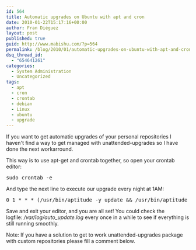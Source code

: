 ```yaml
---
id: 564
title: Automatic upgrades on Ubuntu with apt and cron
date: 2010-01-22T15:17:16+00:00
author: Fran Diéguez
layout: post
published: true
guid: http://www.mabishu.com/?p=564
permalink: /blog/2010/01/automatic-upgrades-on-ubuntu-with-apt-and-cron/
dsq_thread_id:
  - "654641261"
categories:
  - System Administration
  - Uncategorized
tags:
  - apt
  - cron
  - crontab
  - debian
  - Linux
  - ubuntu
  - upgrade
---
```

If you want to get automatic upgrades of your personal repositories I haven't find a way to get managed with unattended-upgrades so I have done the next workarround.

This way is to use apt-get and crontab together, so open your crontab editor:
<pre>sudo crontab -e</pre>
And type the next line to execute our upgrade every night at 1AM:
<pre>0 1 * * * (/usr/bin/aptitude -y update &amp;&amp; /usr/bin/aptitude -y safe-upgrade) 2>&amp;1 >> /var/log/auto_update.log</pre>
Save and exit your editor, and you are all set! You could check the logfile: <em>/var/log/auto_update.log</em> every once in a while to see if everything is still running smoothly.

Note: If you have a solution to get to work unattended-upgrades package with custom repositories please fill a comment below.
